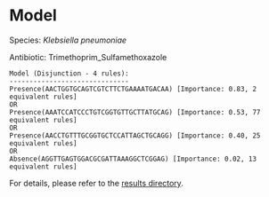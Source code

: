 
# Model

Species: *Klebsiella pneumoniae*

Antibiotic: Trimethoprim_Sulfamethoxazole

```
Model (Disjunction - 4 rules):
------------------------------
Presence(AACTGGTGCAGTCGTCTTCTGAAAATGACAA) [Importance: 0.83, 2 equivalent rules]
OR
Presence(AAATCCATCCCTGTCGGTGTTGCTTATGCAG) [Importance: 0.53, 77 equivalent rules]
OR
Presence(AACCTGTTTGCGGTGCTCCATTAGCTGCAGG) [Importance: 0.40, 25 equivalent rules]
OR
Absence(AGGTTGAGTGGACGCGATTAAAGGCTCGGAG) [Importance: 0.02, 13 equivalent rules]

```

For details, please refer to the [results directory](../../../../../results/scm_b/klebsiella%20pneumoniae/trimethoprim_sulfamethoxazole/repeat_4/).

